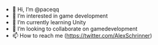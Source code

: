 - 👋 Hi, I’m @paceqq
- 👀 I’m interested in game development
- 🌱 I’m currently learning Unity
- 💞️ I’m looking to collaborate on gamedevelopment
- 📫 How to reach me (https://twitter.com/AlexSchrinner)

<!---
paceqq/paceqq is a ✨ special ✨ repository because its `README.md` (this file) appears on your GitHub profile.
You can click the Preview link to take a look at your changes.
--->

